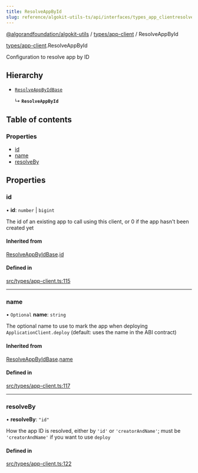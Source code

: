 ```yaml
---
title: ResolveAppById
slug: reference/algokit-utils-ts/api/interfaces/types_app_clientresolveappbyid
---
```


[@algorandfoundation/algokit-utils](/reference/algokit-utils-ts/api/overview) / [types/app-client](/reference/algokit-utils-ts/api/modules/types_app_client/) / ResolveAppById

[types/app-client](/reference/algokit-utils-ts/api/modules/types_app_client/).ResolveAppById

Configuration to resolve app by ID

## Hierarchy

- [`ResolveAppByIdBase`](/reference/algokit-utils-ts/api/interfaces/types_app_clientresolveappbyidbase/)

  ↳ **`ResolveAppById`**

## Table of contents

### Properties

- [id](#id)
- [name](#name)
- [resolveBy](#resolveby)

## Properties

### id

• **id**: `number` \| `bigint`

The id of an existing app to call using this client, or 0 if the app hasn't been created yet

#### Inherited from

[ResolveAppByIdBase](/reference/algokit-utils-ts/api/interfaces/types_app_clientresolveappbyidbase/).[id](/reference/algokit-utils-ts/api/interfaces/types_app_clientresolveappbyidbase/#id)

#### Defined in

[src/types/app-client.ts:115](https://github.com/algorandfoundation/algokit-utils-ts/blob/main/src/types/app-client.ts#L115)

---

### name

• `Optional` **name**: `string`

The optional name to use to mark the app when deploying `ApplicationClient.deploy` (default: uses the name in the ABI contract)

#### Inherited from

[ResolveAppByIdBase](/reference/algokit-utils-ts/api/interfaces/types_app_clientresolveappbyidbase/).[name](/reference/algokit-utils-ts/api/interfaces/types_app_clientresolveappbyidbase/#name)

#### Defined in

[src/types/app-client.ts:117](https://github.com/algorandfoundation/algokit-utils-ts/blob/main/src/types/app-client.ts#L117)

---

### resolveBy

• **resolveBy**: `"id"`

How the app ID is resolved, either by `'id'` or `'creatorAndName'`; must be `'creatorAndName'` if you want to use `deploy`

#### Defined in

[src/types/app-client.ts:122](https://github.com/algorandfoundation/algokit-utils-ts/blob/main/src/types/app-client.ts#L122)
